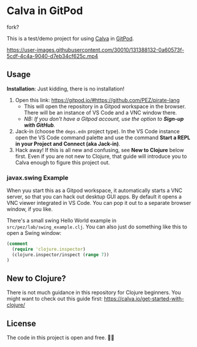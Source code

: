 # Calva in GitPod

fork?

This is a test/demo project for using [Calva](https://github.com/BetterThanTomorrow/calva) in [GitPod](https://gitpod.io).

https://user-images.githubusercontent.com/30010/131388132-0a60573f-5cdf-4c4a-9040-d7eb34cf625c.mp4

## Usage

**Installation**: Just kidding, there is no installation!

1. Open this link: https://gitpod.io/#https://github.com/PEZ/pirate-lang
   * This will open the repository in a Gitpod workspace in the browser. There will be an instance of VS Code and a VNC window there.
   * _NB: If you don't have a Gitpod account, use the option to **Sign-up with GitHub**._
1. Jack-in (choose the `deps.edn` project type).
   In the VS Code instance open the VS Code command palette and use the command **Start a REPL in your Project and Connect (aka Jack-in)**.
1. Hack away!
   If this is all new and confusing, see **New to Clojure** below first. Even if you are not new to Clojure, that guide will introduce you to Calva enough to figure this project out.


### javax.swing Example

When yuu start this as a Gitpod workspace, it automatically starts a VNC server, so that you can hack out desktup GUI apps. By default it opens a VNC viewer integrated in VS Code. You can pop it out to a separate browser window, if you like.

There's a small swing Hello World example in `src/pez/lab/swing_example.clj`. You can also just do something like this to open a Swing window:

```clojure
(comment
  (require 'clojure.inspector)
  (clojure.inspector/inspect (range 7))
)
```

## New to Clojure?

There is not much guidance in this repository for Clojure beginners. You might want to check out this guide first: https://calva.io/get-started-with-clojure/


## License

The code in this project is open and free. 🍺🗽
